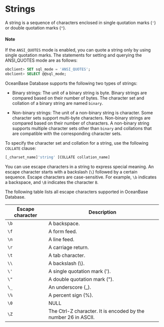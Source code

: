 # Strings

A string is a sequence of characters enclosed in single quotation marks (`'`) or double quotation marks (`"`).

  <main id="notice" type='explain'>
    <h4>Note</h4>
    <p>If the <code>ANSI_QUOTES</code> mode is enabled, you can quote a string only by using single quotation marks. The statements for setting and querying the ANSI_QUOTES mode are as follows:</p>
  </main>

```sql
obclient> SET sql_mode = 'ANSI_QUOTES';
obclient> SELECT @@sql_mode;
```

OceanBase Database supports the following two types of strings:

* Binary strings: The unit of a binary string is byte. Binary strings are compared based on their number of bytes. The character set and collation of a binary string are named `binary`.

* Non-binary strings: The unit of a non-binary string is character. Some character sets support multi-byte characters. Non-binary strings are compared based on their number of characters. A non-binary string supports multiple character sets other than `binary` and collations that are compatible with the corresponding character sets.

To specify the character set and collation for a string, use the following `COLLATE` clause:

```sql
[_charset_name]'string' [COLLATE collation_name]
```

You can use escape characters in a string to express special meaning. An escape character starts with a backslash (`\`) followed by a certain sequence. Escape characters are case-sensitive. For example, `\b` indicates a backspace, and `\B` indicates the character `B`.

The following table lists all escape characters supported in OceanBase Database.

| Escape character | Description |
|------|-------------------------------------|
| `\b` | A backspace. |
| `\f` | A form feed. |
| `\n` | A line feed. |
| `\r` | A carriage return. |
| `\t` | A tab character. |
| `\\` | A backslash (\\). |
| `\'` | A single quotation mark ('). |
| `\"` | A double quotation mark ("). |
| `\_` | An underscore (_). |
| `\%` | A percent sign (%). |
| `\0` | NULL |
| `\Z` | The Ctrl-Z character. It is encoded by the number 26 in ASCII. |
